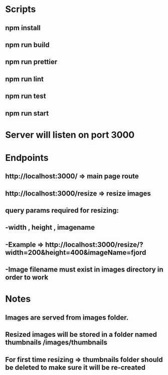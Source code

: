 # Scripts
## npm install
## npm run build
## npm run prettier
## npm run lint
## npm run test
## npm run start

# Server will listen on port 3000

# Endpoints
## http://localhost:3000/ => main page route
## http://localhost:3000/resize => resize images
## query params required for resizing:
## -width , height , imagename
## -Example => http://localhost:3000/resize/?width=200&height=400&imageName=fjord
## -Image filename must exist in images directory in order to work

# Notes
## Images are served from images folder.
## Resized images will be stored in a folder named thumbnails /images/thumbnails
## For first time resizing => thumbnails folder should be deleted to make sure it will be re-created
